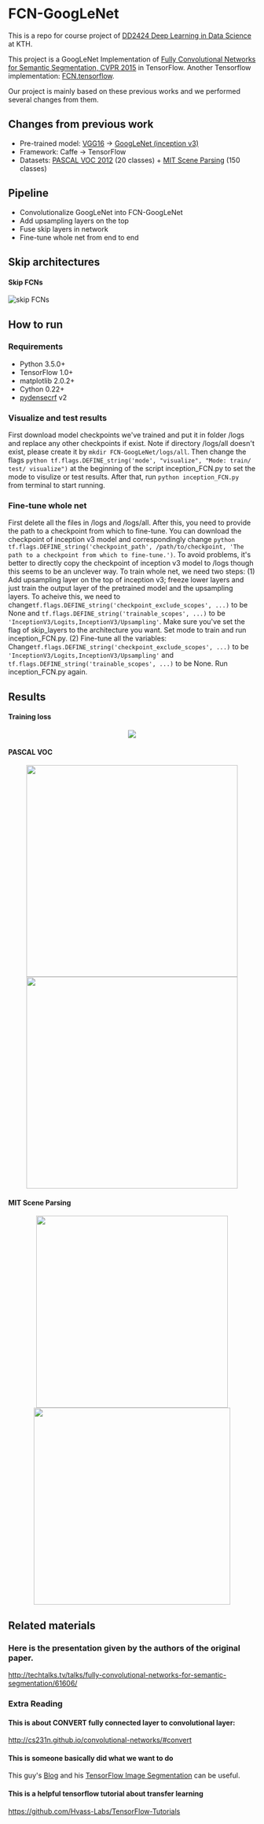 # FCN-GoogLeNet
This is a repo for course project of [DD2424 Deep Learning in Data Science](https://www.kth.se/social/course/DD2424/) at KTH.

This project is a GoogLeNet Implementation of [Fully Convolutional Networks for Semantic Segmentation, CVPR 2015](https://github.com/shelhamer/fcn.berkeleyvision.org) in TensorFlow. Another Tensorflow implementation: [FCN.tensorflow](https://github.com/shekkizh/FCN.tensorflow). 

Our project is mainly based on these previous works and we performed several changes from them.

## Changes from previous work

- Pre-trained model: [VGG16](http://www.robots.ox.ac.uk/~vgg/research/very_deep/) -> [GoogLeNet (inception v3)](https://github.com/tensorflow/models/tree/master/slim)
- Framework: Caffe -> TensorFlow
- Datasets: [PASCAL VOC 2012](http://host.robots.ox.ac.uk/pascal/VOC/voc2012/) (20 classes) + [MIT Scene Parsing](http://sceneparsing.csail.mit.edu/) (150 classes)

## Pipeline

- Convolutionalize GoogLeNet into FCN-GoogLeNet
- Add upsampling layers on the top
- Fuse skip layers in network
- Fine-tune whole net from end to end

## Skip architectures

#### Skip FCNs
![skip FCNs](https://github.com/DeepSegment/FCN-GoogLeNet/blob/master/results/skip.png)

## How to run

### Requirements

- Python 3.5.0+
- TensorFlow 1.0+
- matplotlib 2.0.2+
- Cython 0.22+
- [pydensecrf](https://github.com/lucasb-eyer/pydensecrf) v2

### Visualize and test results 

First download model checkpoints we've trained and put it in folder /logs and replace any other checkpoints if exist. Note if directory /logs/all doesn't exist, please create it by ```mkdir FCN-GoogLeNet/logs/all```. Then change the flags ```python
tf.flags.DEFINE_string('mode', "visualize", "Mode: train/ test/ visualize")``` at the beginning of the script inception_FCN.py to set the mode to visulize or test results. After that, run ```python inception_FCN.py``` from terminal to start running.

### Fine-tune whole net

First delete all the files in /logs and /logs/all. After this, you need to provide the path to a checkpoint from which to fine-tune. You can download the checkpoint of inception v3 model and correspondingly change ```python
tf.flags.DEFINE_string('checkpoint_path', /path/to/checkpoint, 'The path to a checkpoint from which to fine-tune.')```. To avoid problems, it's better to directly copy the checkpoint of inception v3 model to /logs though this seems to be an unclever way. To train whole net, we need two steps:
(1) Add upsampling layer on the top of inception v3; freeze lower layers and just train the output layer of the pretrained model and the upsampling layers. To acheive this, we need to change```tf.flags.DEFINE_string('checkpoint_exclude_scopes', ...)``` to be None and ```tf.flags.DEFINE_string('trainable_scopes', ...)``` to be ```'InceptionV3/Logits,InceptionV3/Upsampling'```. Make sure you've set the flag of skip_layers to the architecture you want. Set mode to train and run inception_FCN.py.
(2) Fine-tune all the variables: Change```tf.flags.DEFINE_string('checkpoint_exclude_scopes', ...)``` to be ```'InceptionV3/Logits,InceptionV3/Upsampling'``` and ```tf.flags.DEFINE_string('trainable_scopes', ...)``` to be None. Run inception_FCN.py again.

## Results

#### Training loss
<p align="center">
<img src="https://github.com/DeepSegment/FCN-GoogLeNet/blob/master/results/loss.png"/>
</p>

#### PASCAL VOC
<p align="center">
<img src="https://github.com/DeepSegment/FCN-GoogLeNet/blob/master/results/pic_0.png" width="430"/> <img src="https://github.com/DeepSegment/FCN-GoogLeNet/blob/master/results/pic_1.png" width="430">
</p>

#### MIT Scene Parsing
<p align="center">
  <img src="https://github.com/DeepSegment/FCN-GoogLeNet/blob/master/results/pic_2.png" width="390"/>   <img src="https://github.com/DeepSegment/FCN-GoogLeNet/blob/master/results/pic_3.png" width="400">
</p>

## Related materials
### Here is the presentation given by the authors of the original paper.
http://techtalks.tv/talks/fully-convolutional-networks-for-semantic-segmentation/61606/

<!-- ## Notes from this presentation
- Step 1: reinterpret fully connected layer as conv layers with 1x1 output. (No weight changing)
- Step 2: add conv layer at the very end to do upsample.
- Step 3: put a pixelwise loss in the end

			along the way we have stack of features.

			closer to the input - higher resolution - shallow, local - where

			closer to the output - lower resolution - deep, global - what
- Step 4: skip to fuse layers. interpolate and sum.
- Step 5: Fine tune on per-pixel dataset, PASCAL

			I stopped at 8:30 in the video -->

### Extra Reading
#### This is about CONVERT fully connected layer to convolutional layer:
http://cs231n.github.io/convolutional-networks/#convert

#### This is someone basically did what we want to do
This guy's [Blog](http://warmspringwinds.github.io/blog/) and his [TensorFlow Image Segmentation](https://github.com/warmspringwinds/tf-image-segmentation) can be useful. 

#### This is a helpful tensorflow tutorial about transfer learning
https://github.com/Hvass-Labs/TensorFlow-Tutorials

<!-- Blog posts worth mentioning are: (some of this can also be found by the end of his project README)

[TFrecords Guide](http://warmspringwinds.github.io/tensorflow/tf-slim/2016/12/21/tfrecords-guide/)

[Convert Classification Network to FCN](http://warmspringwinds.github.io/tensorflow/tf-slim/2016/10/30/image-classification-and-segmentation-using-tensorflow-and-tf-slim/)

[His Implementation on FCN](http://warmspringwinds.github.io/tensorflow/tf-slim/2017/01/23/fully-convolutional-networks-(fcns)-for-image-segmentation/)

[About Upsampling](http://warmspringwinds.github.io/tensorflow/tf-slim/2016/11/22/upsampling-and-image-segmentation-with-tensorflow-and-tf-slim/)

#### Some links about previous people asking about this but with no success. LOL:
http://stackoverflow.com/questions/38536202/how-to-use-inception-v3-as-a-convolutional-network
http://stackoverflow.com/questions/38565497/tensorflow-transfer-learning-implementation-semantic-segmentation -->


